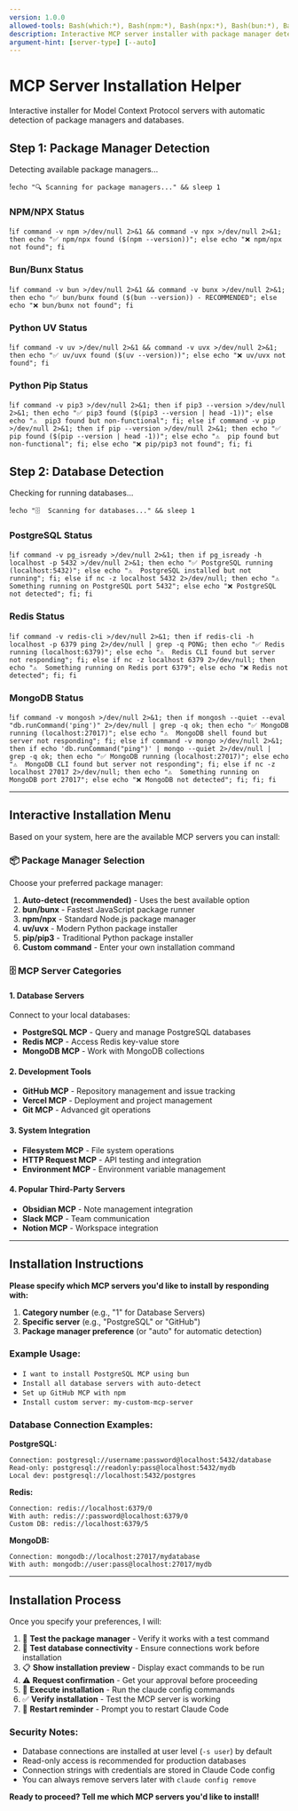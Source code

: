 ```yaml
---
version: 1.0.0
allowed-tools: Bash(which:*), Bash(npm:*), Bash(npx:*), Bash(bun:*), Bash(bunx:*), Bash(uv:*), Bash(uvx:*), Bash(pip:*), Bash(pip3:*), Bash(python:*), Bash(python3:*), Bash(pg_isready:*), Bash(redis-cli:*), Bash(mongosh:*), Bash(mongo:*), Bash(nc:*), Bash(curl:*), Bash(claude:*), Bash(echo:*), Bash(sleep:*)
description: Interactive MCP server installer with package manager detection and database connectivity testing
argument-hint: [server-type] [--auto]
---
```


# MCP Server Installation Helper

Interactive installer for Model Context Protocol servers with automatic detection of package managers and databases.

## Step 1: Package Manager Detection

Detecting available package managers...

!`echo "🔍 Scanning for package managers..." && sleep 1`

### NPM/NPX Status
!`if command -v npm >/dev/null 2>&1 && command -v npx >/dev/null 2>&1; then echo "✅ npm/npx found ($(npm --version))"; else echo "❌ npm/npx not found"; fi`

### Bun/Bunx Status  
!`if command -v bun >/dev/null 2>&1 && command -v bunx >/dev/null 2>&1; then echo "✅ bun/bunx found ($(bun --version)) - RECOMMENDED"; else echo "❌ bun/bunx not found"; fi`

### Python UV Status
!`if command -v uv >/dev/null 2>&1 && command -v uvx >/dev/null 2>&1; then echo "✅ uv/uvx found ($(uv --version))"; else echo "❌ uv/uvx not found"; fi`

### Python Pip Status
!`if command -v pip3 >/dev/null 2>&1; then if pip3 --version >/dev/null 2>&1; then echo "✅ pip3 found ($(pip3 --version | head -1))"; else echo "⚠️  pip3 found but non-functional"; fi; else if command -v pip >/dev/null 2>&1; then if pip --version >/dev/null 2>&1; then echo "✅ pip found ($(pip --version | head -1))"; else echo "⚠️  pip found but non-functional"; fi; else echo "❌ pip/pip3 not found"; fi; fi`

## Step 2: Database Detection

Checking for running databases...

!`echo "🗄️  Scanning for databases..." && sleep 1`

### PostgreSQL Status
!`if command -v pg_isready >/dev/null 2>&1; then if pg_isready -h localhost -p 5432 >/dev/null 2>&1; then echo "✅ PostgreSQL running (localhost:5432)"; else echo "⚠️  PostgreSQL installed but not running"; fi; else if nc -z localhost 5432 2>/dev/null; then echo "⚠️  Something running on PostgreSQL port 5432"; else echo "❌ PostgreSQL not detected"; fi; fi`

### Redis Status
!`if command -v redis-cli >/dev/null 2>&1; then if redis-cli -h localhost -p 6379 ping 2>/dev/null | grep -q PONG; then echo "✅ Redis running (localhost:6379)"; else echo "⚠️  Redis CLI found but server not responding"; fi; else if nc -z localhost 6379 2>/dev/null; then echo "⚠️  Something running on Redis port 6379"; else echo "❌ Redis not detected"; fi; fi`

### MongoDB Status
!`if command -v mongosh >/dev/null 2>&1; then if mongosh --quiet --eval "db.runCommand('ping')" 2>/dev/null | grep -q ok; then echo "✅ MongoDB running (localhost:27017)"; else echo "⚠️  MongoDB shell found but server not responding"; fi; else if command -v mongo >/dev/null 2>&1; then if echo 'db.runCommand("ping")' | mongo --quiet 2>/dev/null | grep -q ok; then echo "✅ MongoDB running (localhost:27017)"; else echo "⚠️  MongoDB CLI found but server not responding"; fi; else if nc -z localhost 27017 2>/dev/null; then echo "⚠️  Something running on MongoDB port 27017"; else echo "❌ MongoDB not detected"; fi; fi; fi`

---

## Interactive Installation Menu

Based on your system, here are the available MCP servers you can install:

### 📦 Package Manager Selection
Choose your preferred package manager:
1. **Auto-detect (recommended)** - Uses the best available option
2. **bun/bunx** - Fastest JavaScript package runner
3. **npm/npx** - Standard Node.js package manager  
4. **uv/uvx** - Modern Python package installer
5. **pip/pip3** - Traditional Python package installer
6. **Custom command** - Enter your own installation command

### 🗄️ MCP Server Categories

#### 1. Database Servers
Connect to your local databases:
- **PostgreSQL MCP** - Query and manage PostgreSQL databases
- **Redis MCP** - Access Redis key-value store
- **MongoDB MCP** - Work with MongoDB collections

#### 2. Development Tools
- **GitHub MCP** - Repository management and issue tracking
- **Vercel MCP** - Deployment and project management
- **Git MCP** - Advanced git operations

#### 3. System Integration
- **Filesystem MCP** - File system operations
- **HTTP Request MCP** - API testing and integration
- **Environment MCP** - Environment variable management

#### 4. Popular Third-Party Servers
- **Obsidian MCP** - Note management integration  
- **Slack MCP** - Team communication
- **Notion MCP** - Workspace integration

---

## Installation Instructions

**Please specify which MCP servers you'd like to install by responding with:**

1. **Category number** (e.g., "1" for Database Servers)
2. **Specific server** (e.g., "PostgreSQL" or "GitHub")
3. **Package manager preference** (or "auto" for automatic detection)

### Example Usage:
- `I want to install PostgreSQL MCP using bun`
- `Install all database servers with auto-detect`
- `Set up GitHub MCP with npm`
- `Install custom server: my-custom-mcp-server`

### Database Connection Examples:

**PostgreSQL:**
```
Connection: postgresql://username:password@localhost:5432/database
Read-only: postgresql://readonly:pass@localhost:5432/mydb
Local dev: postgresql://localhost:5432/postgres
```

**Redis:**  
```
Connection: redis://localhost:6379/0
With auth: redis://:password@localhost:6379/0
Custom DB: redis://localhost:6379/5
```

**MongoDB:**
```
Connection: mongodb://localhost:27017/mydatabase
With auth: mongodb://user:pass@localhost:27017/mydb
```

---

## Installation Process

Once you specify your preferences, I will:

1. 🧪 **Test the package manager** - Verify it works with a test command
2. 🔗 **Test database connectivity** - Ensure connections work before installation  
3. 📋 **Show installation preview** - Display exact commands to be run
4. ⚠️  **Request confirmation** - Get your approval before proceeding
5. 🚀 **Execute installation** - Run the claude config commands
6. ✅ **Verify installation** - Test the MCP server is working
7. 🔄 **Restart reminder** - Prompt you to restart Claude Code

### Security Notes:
- Database connections are installed at user level (`-s user`) by default
- Read-only access is recommended for production databases
- Connection strings with credentials are stored in Claude Code config
- You can always remove servers later with `claude config remove`

**Ready to proceed? Tell me which MCP servers you'd like to install!**
